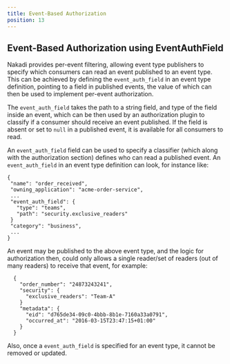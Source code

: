 ```yaml
---
title: Event-Based Authorization
position: 13
---
```


## Event-Based Authorization using EventAuthField

Nakadi provides per-event filtering, allowing event type publishers to specify which consumers can read an event
 published to an event type. This can be achieved by defining the `event_auth_field` in an event type definition,
 pointing to a field in published events, the value of which can then be used to implement per-event authorization.

 The `event_auth_field` takes the path to a string field, and type of the field inside an event, which can be then used
 by an authorization plugin to classify if a consumer should receive an event published.
 If the field is absent or set to `null` in a published event, it is available for all consumers to read.

 An `event_auth_field` field can be used to specify a classifier (which along with the authorization section)
 defines who can read a published event.
 An `event_auth_field` in an event type definition can look, for instance like:

 ```
{
  "name": "order_received",
  "owning_application": "acme-order-service",
  ...
  "event_auth_field": {
    "type": "teams",
    "path": "security.exclusive_readers"
  }
  "category": "business",
  ...
}
```

An event may be published to the above event type, and the logic for authorization then, could only allows a single
 reader/set of readers (out of many readers) to receive that event, for example:

```
  {
    "order_number": "24873243241",
    "security": {
      "exclusive_readers": "Team-A"
    }
    "metadata": {
      "eid": "d765de34-09c0-4bbb-8b1e-7160a33a0791",
      "occurred_at": "2016-03-15T23:47:15+01:00"
    }
  }
```

 Also, once a `event_auth_field` is specified for an event type, it cannot be removed or updated.
